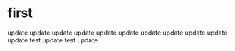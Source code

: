# first
update update
update
update update
update
update
update
update
update
update
test update
test update
